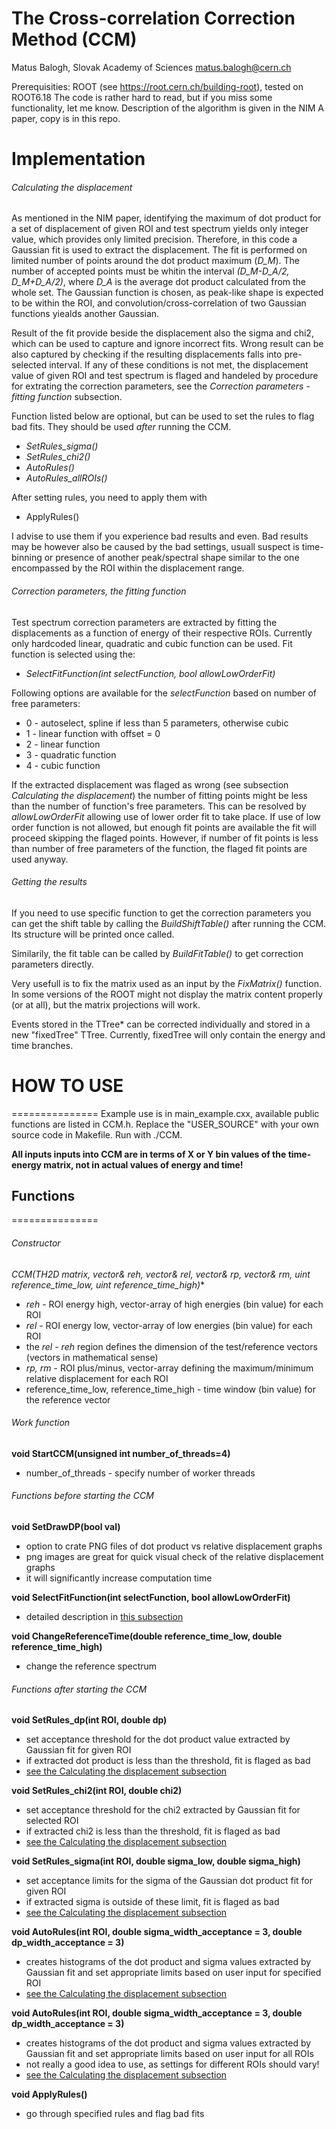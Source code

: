 # The Cross-correlation Correction Method (CCM)

Matus Balogh, Slovak Academy of Sciences
matus.balogh@cern.ch

Prerequisities: ROOT (see https://root.cern.ch/building-root), tested on ROOT6.18
The code is rather hard to read, but if you miss some functionality, let me know. Description of the algorithm is given in the NIM A paper, copy is in this repo. 

# Implementation


###### Calculating the displacement

As mentioned in the NIM paper, identifying the maximum of dot product for a set of displacement of given ROI and test spectrum yields only integer value, which provides only limited precision. Therefore, in this code a Gaussian fit is used to extract the displacement. The fit is performed on limited number of points around the dot product maximum (*D_M*). The number of accepted points must be whitin the interval *(D_M-D_A/2, D_M+D_A/2)*, where *D_A* is the average dot product calculated from the whole set. The Gaussian function is chosen, as peak-like shape is expected to be within the ROI, and convolution/cross-correlation of two Gaussian functions yiealds another Gaussian. 

Result of the fit provide beside the displacement also the sigma and chi2, which can be used to capture and ignore incorrect fits. Wrong result can be also captured by checking if the resulting displacements falls into pre-selected interval. If any of these conditions is not met, the displacement value of given ROI and test spectrum is flaged and handeled by procedure for extrating the correction parameters, see the *Correction parameters - fitting function* subsection. 


Function listed below are optional, but can be used to set the rules to flag bad fits. They should be used *after* running the CCM.
- *SetRules_sigma()*
- *SetRules_chi2()*
- *AutoRules()*
- *AutoRules_allROIs()*

After setting rules, you need to apply them with 

- ApplyRules()

I advise to use them if you experience bad results and even. Bad results may be however also be caused by the bad settings, usuall suspect is time-binning or presence of another peak/spectral shape similar to the one encompassed by the ROI within the displacement range.

###### Correction parameters, the fitting function

Test spectrum correction parameters are extracted by fitting the displacements as a function of energy of their respective ROIs. Currently only hardcoded linear, quadratic and cubic function can be used. Fit function is selected using the:

- *SelectFitFunction(int selectFunction, bool allowLowOrderFit)*

Following options are available for the *selectFunction* based on number of free parameters:

- 0 - autoselect, spline if less than 5 parameters, otherwise cubic
- 1 - linear function with offset = 0
- 2 - linear function
- 3 - quadratic function
- 4 - cubic function

If the extracted displacement was flaged as wrong (see subsection *Calculating the displacement*) the number of fitting points might be less than the number of function's free parameters. This can be resolved by *allowLowOrderFit* allowing use of lower order fit to take place. If use of low order function is not allowed, but enough fit points are available the fit will proceed skipping the flaged points. However, if number of fit points is less than number of free parameters of the function, the flaged fit points are used anyway.

###### Getting the results

If you need to use specific function to get the correction parameters you can get the shift table by calling the *BuildShiftTable()* after running the CCM. Its structure will be printed once called. 

Similarily, the fit table can be called by *BuildFitTable()* to get correction parameters directly. 

Very usefull is to fix the matrix used as an input by the *FixMatrix()* function. In some versions of the ROOT might not display the matrix content properly (or at all), but the matrix projections will work.

Events stored in the TTree* can be corrected individually and stored in a new "fixedTree" TTree. Currently, fixedTree will only contain the energy and time branches.  


# HOW TO USE
===============
Example use is in main_example.cxx, available public functions are listed in CCM.h. Replace the "USER_SOURCE" with your own source code in Makefile. Run with ./CCM. 

**All inputs inputs into CCM are in terms of X or Y bin values of the time-energy matrix, not in actual values of energy and time!**

## Functions
===============

###### Constructor

**CCM(TH2D* matrix, vector<uint>& reh, vector<uint>& rel, vector<uint>& rp, vector<uint>& rm, uint reference_time_low, uint reference_time_high)** 
- *reh* - ROI energy high, vector-array of high energies (bin value) for each ROI
- *rel* - ROI energy low, vector-array of low energies (bin value) for each ROI
- the *rel - reh* region defines the dimension of the test/reference vectors (vectors in mathematical sense)
- *rp, rm* - ROI plus/minus, vector-array defining the maximum/minimum relative displacement for each ROI 
- reference_time_low, reference_time_high - time window (bin value) for the reference vector 

###### Work function

**void StartCCM(unsigned int number_of_threads=4)**
- number_of_threads - specify number of worker threads


###### Functions before starting the CCM


**void SetDrawDP(bool val)**
- option to crate PNG files of dot product vs relative displacement graphs
- png images are great for quick visual check of the relative displacement graphs
- it will significantly increase computation time

**void SelectFitFunction(int selectFunction, bool allowLowOrderFit)**
- detailed description in [this subsection](#correction-parameters,-the-fitting-function)

**void ChangeReferenceTime(double reference_time_low, double reference_time_high)**
- change the reference spectrum

###### Functions after starting the CCM

**void SetRules_dp(int ROI, double dp)**
- set acceptance threshold for the dot product value extracted by Gaussian fit for given ROI
- if extracted dot product is less than the threshold, fit is flaged as bad
- [see the Calculating the displacement subsection](#calculating-the-displacement)

**void SetRules_chi2(int ROI, double chi2)**
- set acceptance threshold for the chi2 extracted by Gaussian fit for selected ROI
- if extracted chi2 is less than the threshold, fit is flaged as bad
- [see the Calculating the displacement subsection](#calculating-the-displacement)

**void SetRules_sigma(int ROI, double sigma_low, double sigma_high)**
- set acceptance limits for the sigma of the Gaussian dot product fit for given ROI
- if extracted sigma is outside of these limit, fit is flaged as bad
- [see the Calculating the displacement subsection](#calculating-the-displacement)

**void AutoRules(int ROI, double sigma_width_acceptance = 3, double dp_width_acceptance = 3)**
- creates histograms of the dot product and sigma values extracted by Gaussian fit and set appropriate limits based on user input for specified ROI
- [see the Calculating the displacement subsection](#calculating-the-displacement)

**void AutoRules(int ROI, double sigma_width_acceptance = 3, double dp_width_acceptance = 3)**
- creates histograms of the dot product and sigma values extracted by Gaussian fit and set appropriate limits based on user input for all ROIs
- not really a good idea to use, as settings for different ROIs should vary!
- [see the Calculating the displacement subsection](#calculating-the-displacement)

**void ApplyRules()**
- go through specified rules and flag bad fits


